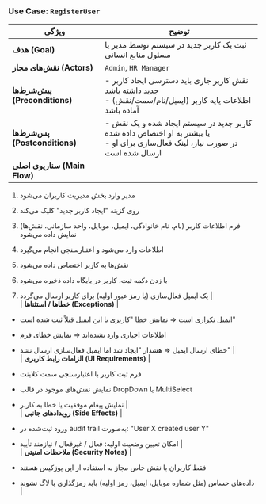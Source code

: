 ### Use Case: `RegisterUser`

|ویژگی|توضیح|
|---|---|
|**هدف (Goal)**|ثبت یک کاربر جدید در سیستم توسط مدیر یا مسئول منابع انسانی|
|**نقش‌های مجاز (Actors)**|`Admin`, `HR Manager`|
|**پیش‌شرط‌ها (Preconditions)**|- نقش کاربر جاری باید دسترسی ایجاد کاربر جدید داشته باشد  <br>- اطلاعات پایه کاربر (ایمیل/نام/سمت/نقش) آماده باشد|
|**پس‌شرط‌ها (Postconditions)**|- کاربر جدید در سیستم ایجاد شده و یک نقش یا بیشتر به او اختصاص داده شده  <br>- در صورت نیاز، لینک فعال‌سازی برای او ارسال شده است|
|**سناریوی اصلی (Main Flow)**||

1. مدیر وارد بخش مدیریت کاربران می‌شود
    
2. روی گزینه "ایجاد کاربر جدید" کلیک می‌کند
    
3. فرم اطلاعات کاربر (نام، نام خانوادگی، ایمیل، موبایل، واحد سازمانی، نقش‌ها) نمایش داده می‌شود
    
4. اطلاعات وارد می‌شود و اعتبارسنجی انجام می‌گیرد
    
5. نقش‌ها به کاربر اختصاص داده می‌شود
    
6. با زدن دکمه ثبت، کاربر در پایگاه داده ذخیره می‌شود
    
7. یک ایمیل فعال‌سازی (یا رمز عبور اولیه) برای کاربر ارسال می‌گردد |  
    | **خطاها / استثناها (Exceptions)** |
    

- ایمیل تکراری است ⇒ نمایش خطا "کاربری با این ایمیل قبلاً ثبت شده است"
    
- اطلاعات اجباری وارد نشده‌اند ⇒ نمایش خطای فرم
    
- خطای ارسال ایمیل ⇒ هشدار "ایجاد شد اما ایمیل فعال‌سازی ارسال نشد" |  
    | **الزامات رابط کاربری (UI Requirements)** |
    
- فرم ثبت کاربر با اعتبارسنجی سمت کلاینت
    
- نمایش نقش‌های موجود در قالب DropDown یا MultiSelect
    
- نمایش پیغام موفقیت یا خطا به کاربر |  
    | **رویدادهای جانبی (Side Effects)** |
    
- ورود ثبت‌شده در audit trail به‌صورت: "User X created user Y"
    
- امکان تعیین وضعیت اولیه: فعال / غیرفعال / نیازمند تأیید |  
    | **ملاحظات امنیتی (Security Notes)** |
    
- فقط کاربران با نقش خاص مجاز به استفاده از این یوزکیس هستند
    
- داده‌های حساس (مثل شماره موبایل، ایمیل، رمز اولیه) باید رمزگذاری یا لاگ نشوند |